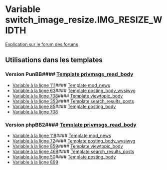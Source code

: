 # Variable switch_image_resize.IMG_RESIZE_WIDTH
[Explication sur le forum des forums](http://forum.forumactif.com/t294113-listing-des-variables#switch_image_resize.IMG_RESIZE_WIDTH)
## Utilisations dans les templates
### Version PunBB#### [Template privmsgs_read_body](punbb/privmsgs_read_body.md)
* [Variable à la ligne 111](../punbb/privmsgs_read_body.tpl#L111)#### [Template mod_news](punbb/mod_news.md)
* [Variable à la ligne 63](../punbb/mod_news.tpl#L63)#### [Template posting_body_wysiwyg](punbb/posting_body_wysiwyg.md)
* [Variable à la ligne 708](../punbb/posting_body_wysiwyg.tpl#L708)#### [Template viewtopic_body](punbb/viewtopic_body.md)
* [Variable à la ligne 353](../punbb/viewtopic_body.tpl#L353)#### [Template search_results_posts](punbb/search_results_posts.md)
* [Variable à la ligne 85](../punbb/search_results_posts.tpl#L85)#### [Template posting_body](punbb/posting_body.md)
* [Variable à la ligne 708](../punbb/posting_body.tpl#L708)
### Version phpBB2#### [Template privmsgs_read_body](subsilver/privmsgs_read_body.md)
* [Variable à la ligne 118](../subsilver/privmsgs_read_body.tpl#L118)#### [Template mod_news](subsilver/mod_news.md)
* [Variable à la ligne 72](../subsilver/mod_news.tpl#L72)#### [Template posting_body_wysiwyg](subsilver/posting_body_wysiwyg.md)
* [Variable à la ligne 859](../subsilver/posting_body_wysiwyg.tpl#L859)#### [Template viewtopic_body](subsilver/viewtopic_body.md)
* [Variable à la ligne 469](../subsilver/viewtopic_body.tpl#L469)#### [Template search_results_posts](subsilver/search_results_posts.md)
* [Variable à la ligne 50](../subsilver/search_results_posts.tpl#L50)#### [Template posting_body](subsilver/posting_body.md)
* [Variable à la ligne 899](../subsilver/posting_body.tpl#L899)